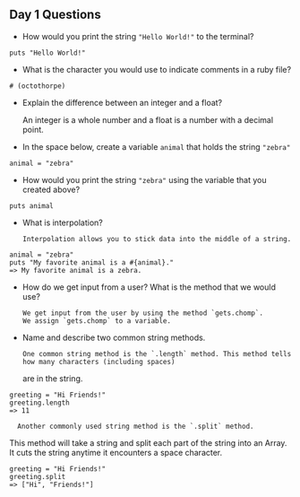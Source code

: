 ## Day 1 Questions

* How would you print the string `"Hello World!"` to the terminal?
```
puts "Hello World!"
```

* What is the character you would use to indicate comments in a ruby file?
```
# (octothorpe)
```

* Explain the difference between an integer and a float?

   An integer is a whole number and a float is a number with a decimal point.  

* In the space below, create a variable `animal` that holds the string `"zebra"`
```
animal = "zebra"
```

* How would you print the string `"zebra"` using the variable that you created above?
```
puts animal
```

* What is interpolation?

      Interpolation allows you to stick data into the middle of a string.  

```
animal = "zebra"
puts "My favorite animal is a #{animal}."
=> My favorite animal is a zebra.
```

* How do we get input from a user? What is the method that we would use?

      We get input from the user by using the method `gets.chomp`.    
      We assign `gets.chomp` to a variable.    

* Name and describe two common string methods.

      One common string method is the `.length` method. This method tells how many characters (including spaces)
  are in the string.  

```
greeting = "Hi Friends!"
greeting.length
=> 11
```

      Another commonly used string method is the `.split` method.
  This method will take a string and split each part of the string into an Array.
  It cuts the string anytime it encounters a space character.    

```
greeting = "Hi Friends!"
greeting.split
=> ["Hi", "Friends!"]
```
